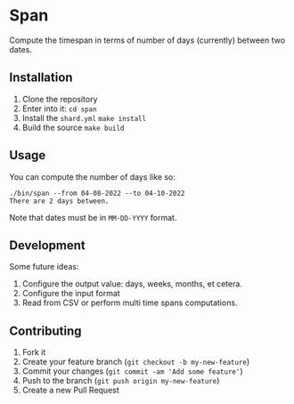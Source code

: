 # Span
Compute the timespan in terms of number of days (currently) between two dates.

## Installation
1. Clone the repository
2. Enter into it:
`cd span`
3. Install the `shard.yml`
`make install`
4. Build the source
`make build`


## Usage
You can compute the number of days like so:
```
./bin/span --from 04-08-2022 --to 04-10-2022
There are 2 days between.
```

Note that dates must be in `MM-DD-YYYY` format.

## Development
Some future ideas:
1. Configure the output value: days, weeks, months, et cetera.
2. Configure the input format
3. Read from CSV or perform multi time spans computations. 

## Contributing
1. Fork it 
2. Create your feature branch (`git checkout -b my-new-feature`)
3. Commit your changes (`git commit -am 'Add some feature'`)
4. Push to the branch (`git push origin my-new-feature`)
5. Create a new Pull Request

